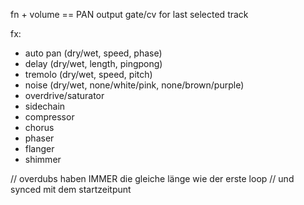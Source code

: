 fn + volume == PAN
output gate/cv for last selected track


fx:
- auto pan (dry/wet, speed, phase)
- delay (dry/wet, length, pingpong)
- tremolo (dry/wet, speed, pitch)
- noise (dry/wet, none/white/pink, none/brown/purple)
- overdrive/saturator
- sidechain
- compressor
- chorus
- phaser
- flanger
- shimmer





// overdubs haben IMMER die gleiche länge wie der erste loop
// und synced mit dem startzeitpunt
